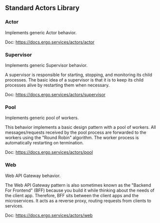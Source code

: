 ## Standard Actors Library ##

### Actor
  Implements generic Actor behavior.

Doc: https://docs.ergo.services/actors/actor

### Supervisor
  Implements generic Supervisor behavior.

A supervisor is responsible for starting, stopping, and monitoring its child processes. The basic idea of a supervisor is that it is to keep its child processes alive by restarting them when necessary.

Doc: https://docs.ergo.services/actors/supervisor

### Pool
  Implements generic pool of workers.

  This behavior implements a basic design pattern with a pool of workers. All messages/requests received by the pool process are forwarded to the workers using the "Round Robin" algorithm. The worker process is automatically restarting on termination.

Doc: https://docs.ergo.services/actors/pool

### Web
  Web API Gateway behavior.

  The Web API Gateway pattern is also sometimes known as the "Backend For Frontend" (BFF)  because you build it while thinking about the needs of the client app. Therefore, BFF sits between the client apps and the microservices. It acts as a reverse proxy, routing requests from clients to services.

Doc: https://docs.ergo.services/actors/web

